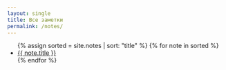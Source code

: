 ```yaml
---
layout: single
title: Все заметки
permalink: /notes/
---
```


<ul>
{% assign sorted = site.notes | sort: "title" %}
{% for note in sorted %}
  <li><a href="{{ note.url | relative_url }}">{{ note.title }}</a></li>
{% endfor %}
</ul>
